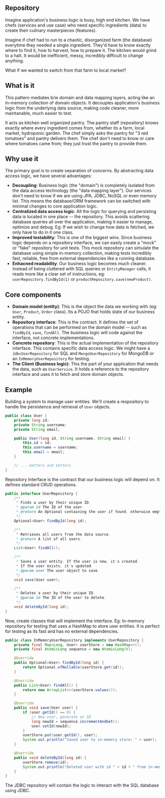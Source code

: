 ## Repository

Imagine application's business logic is busy, high end kitchen. We have chefs (services and use case) who need specific ingredients (data) to create their culinary masterpieces (features).

Imagine if chef had to run to a chaotic, disorganized farm (the database) everytime they needed a single ingredient. They'd have to know exactly where to find it, how to harvest, how to prepare it. The kitchen would grind to a halt. It would be inefficient, messy, incredibly difficult to change anything.

What if we wanted to switch from that farm to local market?

## What is it

This pattern mediates b/w domain and data mapping layers, acting like an in-memory collection of domain objects. It decouples application's business logic from the underlying data source, making code cleaner, more maintanable, much easier to test.

It acts as kitchen well organized pantry. The pantry staff (repository) knows exactly where every ingredient comes from, whether its a farm, local market, hydroponic garden. The chef simply asks the pantry for "3 red tomatoes" and pantry delivers them. The chef don't need to know or care where tomatoes came from; they just trust the pantry to provide them.

## Why use it

The primary goal is to create separation of concerns. By abstracting data access logic, we have several advantages:

- **Decoupling**: Business logic (the "domain") is completely isolated from the data access technology (the "data mapping layer"). Our services don't need to know if we are using JPA, JDBC, NoSQL or even memory list. This means the database/ORM framework can be switched with minimal changes to core application logic.
- **Centralized data access logic**: All the logic for querying and persisting data is located in one place -- the repository. This avoids scattering database queries all over the application, making it easier to manage, optimize and debug. Eg: If we wish to change how data is fetched, we only have to do in it one class.
- **Improved testability**: This is one of the biggest wins. Since business logic depends on a repository interface, we can easily create a "mock" or "fake" repository for unit tests. This mock repository can simulate the database using simple in-memory collection, making tests incredibly fast, reliable, free from external dependencies like a running database.
- **Enhacned readability**: Our business logic becomes much cleaner. Instead of being cluttered with SQL queries or `EntityManager` calls, it reads more like a clear set of instructions, eg: `userRepository.findById(1)` or `productRepository.save(newProduct)`.

## Core components

- **Domain model (entity)**: This is the object the data we working with (eg: `User`, `Product`, `Order` class). Its a POJO that holds state of our business entity.
- **Repository interface**: This is the contract. It defines the set of operations that can be performed on the domain model -- such as `findById`, `save`, `findAll`. The business logic will code against the interface, not concrete implementations.
- **Concrete repository**: This is the actual implementation of the repository interface. This contains specific data access logic. We might have a `JdbcUserRepository` for SQL and `MongoUserRepository` for MongoDB or an `InMemoryUserRepository` for testing.
- **The Client (Business logic)**: This the part of your application that needs the data, such as `UserService`. It holds a reference to the repository interface and uses it to fetch and store domain objects.

## Example

Building a system to manage user entities. We'll create a respository to handle the persistence and retrieval of `User` objects.

```java
public class User {
    private long id;
    private String username;
    private String email;

    public User(long id, String username, String email) {
        this.id = id;
        this.username = username;
        this.email = email;
    }

    // ... Getters and Setters
}
```

Repository Interface is the contract that our business logic will depend on. It defines standard CRUD operations.

```java
public interface UserRepository {
    /**
     * Finds a user by their unique ID.
     * @param id The ID of the user.
     * @return An Optional containing the user if found, otherwise empty.
     */
    Optional<User> findById(long id);

    /**
     * Retrieves all users from the data source.
     * @return A list of all users.
     */
    List<User> findAll();

    /**
     * Saves a user entity. If the user is new, it's created.
     * If the user exists, it's updated.
     * @param user The user object to save.
     */
    void save(User user);

    /**
     * Deletes a user by their unique ID.
     * @param id The ID of the user to delete.
     */
    void deleteById(long id);
}
```

Now, create classes that will implement the interface. Eg: In-memory repository for testing that uses a HashMap to store user entities. It is perfect for testing as its fast and has no external dependencies.

```java
public class InMemoryUserRepository implements UserRepository {
    private final Map<Long, User> userStore = new HashMap<>();
    private final AtomicLong sequence = new AtomicLong(0);

    @Override
    public Optional<User> findById(long id) {
        return Optional.ofNullable(userStore.get(id));
    }

    @Override
    public List<User> findAll() {
        return new ArrayList<>(userStore.values());
    }

    @Override
    public void save(User user) {
        if (user.getId() == 0) {
            // New user, generate an ID
            long newId = sequence.incrementAndGet();
            user.setId(newId);
        }
        userStore.put(user.getId(), user);
        System.out.println("Saved user to in-memory store: " + user);
    }

    @Override
    public void deleteById(long id) {
        userStore.remove(id);
        System.out.println("Deleted user with id " + id + " from in-memory store.");
    }
}
```

The JDBC repository will contain the logic to interact with the SQL database using JDBC.
